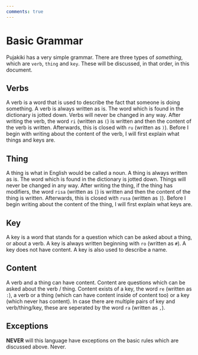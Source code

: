```yaml
---
comments: true
---
```

# Basic Grammar
Pujakiki has a very simple grammar. There are three types of *something*, which are `verb`, `thing` and `key`. These will be discussed, in that order, in this document.

## Verbs
A verb is a word that is used to describe the fact that someone is doing something. A verb is always written as is. The word which is found in the dictionary is jotted down. Verbs will never be changed in any way. After writing the verb, the word `ri` (written as `(`) is written and then the content of the verb is written. Afterwards, this is closed with `ru` (written as `)`). Before I begin with writing about the content of the verb, I will first explain what things and keys are.

## Thing
A thing is what in English would be called a noun. A thing is always written as is. The word which is found in the dictionary is jotted down. Things will never be changed in any way. After writing the thing, if the thing has modifiers, the word `risa` (written as `[`) is written and then the content of the thing is written. Afterwards, this is closed with `rusa` (written as `]`). Before I begin writing about the content of the thing, I will first explain what keys are.

## Key 
A key is a word that stands for a question which can be asked about a thing, or about a verb. A key is always written beginning with `ro` (written as `#`). A key does not have content. A key is also used to describe a name.

## Content
A verb and a thing can have content. Content are questions which can be asked about the verb / thing. Content exists of a key, the word `re` (written as `:`), a verb or a thing (which can have content inside of content too) or a key (which never has content). In case there are multiple pairs of key and verb/thing/key, these are seperated by the word `ra` (written as `,`).

## Exceptions
**NEVER** will this language have exceptions on the basic rules which are discussed above. Never.